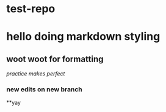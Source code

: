 # test-repo

# hello doing markdown styling
## woot woot for formatting

*practice makes perfect*

### new edits on new branch

**yay
